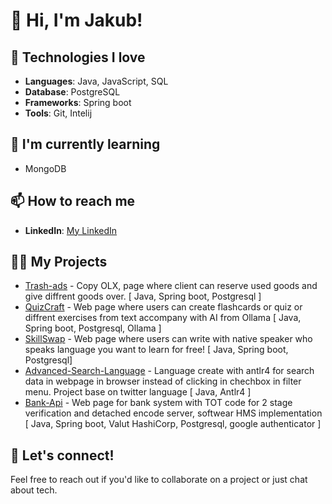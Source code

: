 # 👋 Hi, I'm Jakub!

## 🚀 Technologies I love
- **Languages**: Java, JavaScript, SQL
- **Database**: PostgreSQL
- **Frameworks**: Spring boot
- **Tools**: Git, Intelij

## 🌱 I'm currently learning
- MongoDB

## 📫 How to reach me
- **LinkedIn**: [My LinkedIn](https://www.linkedin.com/in/jakub-balcerzak-136b06310/)

## 🧑‍💻 My Projects
- [Trash-ads](https://github.com/Buber11/Trash-ads) - Copy OLX, page where client can reserve used goods and give diffrent goods over. [ Java, Spring boot, Postgresql ]
- [QuizCraft](https://github.com/Buber11/QuizCraft) - Web page where users can create flashcards or quiz or diffrent exercises from text accompany with AI from Ollama [ Java, Spring boot, Postgresql, Ollama ]
- [SkillSwap](https://github.com/Buber11/SkillSwap) - Web page where users can write with native speaker who speaks language you want to learn for free! [ Java, Spring boot, Postgresql]
- [Advanced-Search-Language](https://github.com/Buber11/Advanced-Search-Language) - Language create with antlr4 for search data in webpage in browser instead of clicking in chechbox in filter menu. Project base on twitter language [ Java, Antlr4 ]
- [Bank-Api](https://github.com/Buber11/Bank-API) - Web page for bank system with TOT code for 2 stage verification and detached encode server, softwear HMS implementation [ Java, Spring boot, Valut HashiCorp, Postgresql, google authenticator ]

## 💬 Let's connect!
Feel free to reach out if you'd like to collaborate on a project or just chat about tech.
